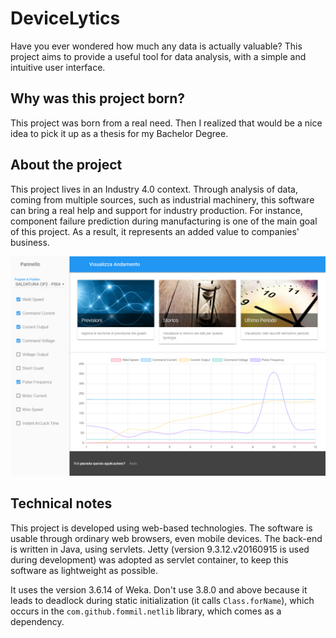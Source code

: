 # DeviceLytics
Have you ever wondered how much any data is actually valuable? This project aims to provide a useful tool for data analysis, with a simple and intuitive user interface.

## Why was this project born?
This project was born from a real need. Then I realized that would be a nice idea to pick it up as a thesis for my Bachelor Degree.

## About the project
This project lives in an Industry 4.0 context. Through analysis of data, coming from multiple sources, such as industrial machinery, this software can bring a real help and support for industry production. For instance, component failure prediction during manufacturing is one of the main goal of this project. As a result, it represents an added value to companies' business.

![Screenshot 1](readme/shot_1.png)

## Technical notes
This project is developed using web-based technologies. The software is usable through ordinary web browsers, even mobile devices. The back-end is written in Java, using servlets. Jetty (version 9.3.12.v20160915 is used during development) was adopted as servlet container, to keep this software as lightweight as possible.

It uses the version 3.6.14 of Weka. Don't use 3.8.0 and above because it leads to deadlock during static initialization (it calls `Class.forName`), which occurs in the `com.github.fommil.netlib` library, which comes as a dependency.